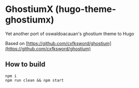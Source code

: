 # GhostiumX (hugo-theme-ghostiumx)

Yet another port of oswaldoacauan's ghostium theme to Hugo

Based on [https://github.com/cxfksword/ghostium](https://github.com/cxfksword/ghostium)
 
## How to build

    npm i
    npm run clean && npm start
